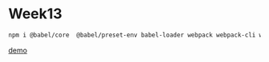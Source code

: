 # Week13

```sh
npm i @babel/core  @babel/preset-env babel-loader webpack webpack-cli webpack-dev-server html-webpack-plugin
```

[demo](https://code-begin-world.github.io/Frontend-04-Template/Week_13/dist/index.html)
